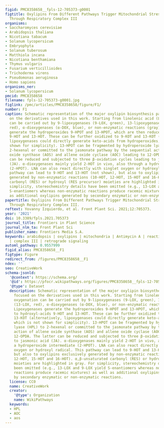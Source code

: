 ```yaml
---
figid: PMC8358658__fpls-12-705373-g0001
figtitle: Oxylipins From Different Pathways Trigger Mitochondrial Stress Signaling
  Through Respiratory Complex III
organisms:
- Saccharomyces cerevisiae
- Arabidopsis thaliana
- Nicotiana tabacum
- Solanum lycopersicum
- Embryophyta
- Solanum tuberosum
- Matthiola incana
- Nicotiana benthamiana
- Thymus vulgaris
- Fusarium verticillioides
- Trichoderma virens
- Pseudomonas aeruginosa
- Homo sapiens
organisms_ner:
- Solanum lycopersicum
pmcid: PMC8358658
filename: fpls-12-705373-g0001.jpg
figlink: /pmc/articles/PMC8358658/figure/F1/
number: F1
caption: Schematic representation of the major oxylipin biosynthesis pathways, focused
  on the derivatives used in this work. Starting from linolenic acid (LNA), oxygenation
  can be carried out by 9-lipoxygenases (9-LOX, green), 13-lipoxygenases (13-LOX,
  red), α-dioxygenases (α-DOX, blue), or non-enzymatic reactions (gray). Lipoxygenases
  generate the hydroperoxides 9-HPOT and 13-HPOT, which are then reduced to hydroxyl-acids
  9-HOT and 13-HOT. These can be further oxidized to 9-KOT and 13-KOT (alternatively,
  lipoxygenases could directly generate keto-acids from hydroperoxides, which is not
  shown for simplicity). 13-HPOT can be fragmented by hydroperoxide lyase (HPL) to
  2-hexenal or committed to the jasmonate pathway by the sequential action of allene
  oxide synthase (AOS) and allene oxide cyclase (AOC) leading to 12-OPDA. The latter
  can be reduced and subjected to three β-oxidation cycles leading to jasmonic acid
  (JA). α-dioxygenases mainly yield 2-HOT in vivo, also through a hydroperoxide intermediate
  (2-HPOT). LNA can also react directly with singlet oxygen or hydroxyl radical. This
  pathway can lead to 9-HOT and 13-HOT (not shown), but also to oxylipins exclusively
  generated by non-enzymatic reactions (10-HOT, 12-HOT, 15-HOT and 16-HOT). α,β-unsaturated
  carbonyl (RES) or hydroxyl (RES precursor) moieties are highlighted in gray. For
  simplicity, stereochemistry details have been omitted (e.g., 13-LOX and 9-LOX yield
  S-enantiomers whereas non-enzymatic reactions produce racemic mixtures) as well
  as additional oxylipins generated by secondary enzymatic or non-enzymatic reactions.
papertitle: Oxylipins From Different Pathways Trigger Mitochondrial Stress Signaling
  Through Respiratory Complex III.
reftext: Yovanny Izquierdo, et al. Front Plant Sci. 2021;12:705373.
year: '2021'
doi: 10.3389/fpls.2021.705373
journal_title: Frontiers in Plant Science
journal_nlm_ta: Front Plant Sci
publisher_name: Frontiers Media S.A.
keywords: arabidopsis | oxylipins | mitochondria | Antimycin A | reactive oxygen species
  | complex III | retrograde signaling
automl_pathway: 0.9557999
figid_alias: PMC8358658__F1
figtype: Figure
redirect_from: /figures/PMC8358658__F1
ndex: ''
seo: CreativeWork
schema-jsonld:
  '@context': https://schema.org/
  '@id': https://pfocr.wikipathways.org/figures/PMC8358658__fpls-12-705373-g0001.html
  '@type': Dataset
  description: Schematic representation of the major oxylipin biosynthesis pathways,
    focused on the derivatives used in this work. Starting from linolenic acid (LNA),
    oxygenation can be carried out by 9-lipoxygenases (9-LOX, green), 13-lipoxygenases
    (13-LOX, red), α-dioxygenases (α-DOX, blue), or non-enzymatic reactions (gray).
    Lipoxygenases generate the hydroperoxides 9-HPOT and 13-HPOT, which are then reduced
    to hydroxyl-acids 9-HOT and 13-HOT. These can be further oxidized to 9-KOT and
    13-KOT (alternatively, lipoxygenases could directly generate keto-acids from hydroperoxides,
    which is not shown for simplicity). 13-HPOT can be fragmented by hydroperoxide
    lyase (HPL) to 2-hexenal or committed to the jasmonate pathway by the sequential
    action of allene oxide synthase (AOS) and allene oxide cyclase (AOC) leading to
    12-OPDA. The latter can be reduced and subjected to three β-oxidation cycles leading
    to jasmonic acid (JA). α-dioxygenases mainly yield 2-HOT in vivo, also through
    a hydroperoxide intermediate (2-HPOT). LNA can also react directly with singlet
    oxygen or hydroxyl radical. This pathway can lead to 9-HOT and 13-HOT (not shown),
    but also to oxylipins exclusively generated by non-enzymatic reactions (10-HOT,
    12-HOT, 15-HOT and 16-HOT). α,β-unsaturated carbonyl (RES) or hydroxyl (RES precursor)
    moieties are highlighted in gray. For simplicity, stereochemistry details have
    been omitted (e.g., 13-LOX and 9-LOX yield S-enantiomers whereas non-enzymatic
    reactions produce racemic mixtures) as well as additional oxylipins generated
    by secondary enzymatic or non-enzymatic reactions.
  license: CC0
  name: CreativeWork
  creator:
    '@type': Organization
    name: WikiPathways
  keywords:
  - HPL
  - AOC
  - aos
---
```

